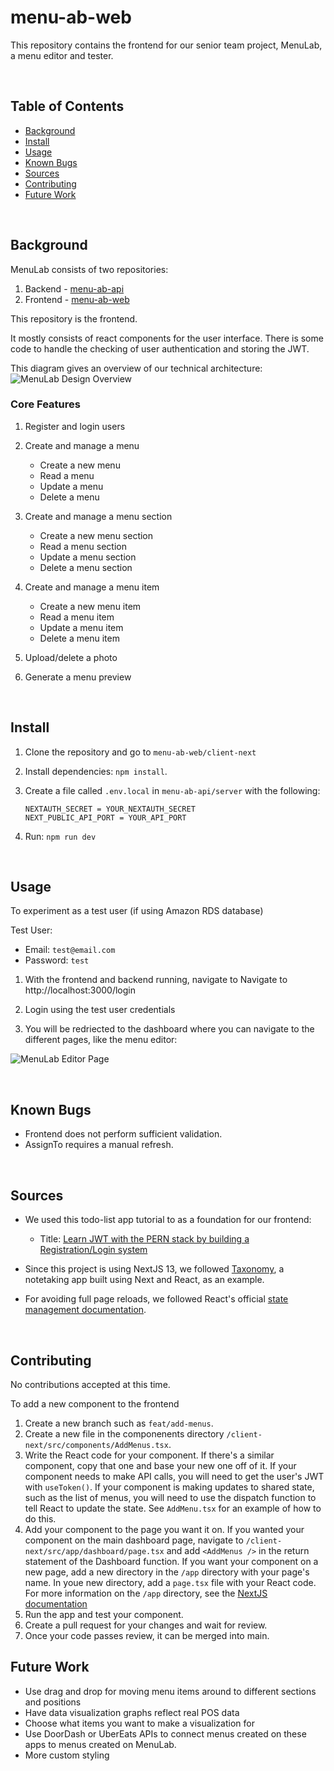 # menu-ab-web

This repository contains the frontend for our senior team project, MenuLab, a menu editor and tester. 

<br />

## Table of Contents
- [Background](#background)
- [Install](#install)
- [Usage](#usage)
- [Known Bugs](#known-bugs)
- [Sources](#sources)
- [Contributing](#contributing)
- [Future Work](#future-work)

<br />

## Background

MenuLab consists of two repositories:

1. Backend - [menu-ab-api](https://github.com/KamiKemiKimi/MenuLabAPI)
2. Frontend - [menu-ab-web](https://github.com/KamiKemiKimi/MenuLabWeb)

This repository is the frontend. 

It mostly consists of react components for the user interface. There is some code to handle the checking of user authentication and storing the JWT.

This diagram gives an overview of our technical architecture:
![MenuLab Design Overview](https://github.com/sfdevshop/menu-ab-web/assets/60046785/4db79e50-5800-4a82-be7d-db214ba77dfc)


### Core Features
1. Register and login users

2. Create and manage a menu 
    - Create a new menu
    - Read a menu
    - Update a menu
    - Delete a menu

3. Create and manage a menu section
    - Create a new menu section
    - Read a menu section
    - Update a menu section
    - Delete a menu section

4. Create and manage a menu item
    - Create a new menu item
    - Read a menu item
    - Update a menu item
    - Delete a menu item

5. Upload/delete a photo

6. Generate a menu preview



<br />

## Install

1. Clone the repository and go to ```menu-ab-web/client-next```

2. Install dependencies: ```npm install```. 

3. Create a file called `.env.local` in ```menu-ab-api/server``` with the following: 
    ```
    NEXTAUTH_SECRET = YOUR_NEXTAUTH_SECRET
    NEXT_PUBLIC_API_PORT = YOUR_API_PORT
    ```
8. Run: ```npm run dev```

<br />

## Usage
To experiment as a test user (if using Amazon RDS database)

Test User:
- Email: ```test@email.com```
- Password: ```test```

1. With the frontend and backend running, navigate to Navigate to http://localhost:3000/login

2. Login using the test user credentials

3. You will be redriected to the dashboard where you can navigate to the different pages, like the menu editor:

![MenuLab Editor Page](https://github.com/sfdevshop/menu-ab-web/assets/60046785/c1a86571-6b0b-4bfb-a748-e4495f1c62b4)

<br />

## Known Bugs
- Frontend does not perform sufficient validation.
- AssignTo requires a manual refresh.


<br />

## Sources

- We used this todo-list app tutorial to as a foundation for our frontend: 

    - Title: [Learn JWT with the PERN stack by building a Registration/Login system](https://www.youtube.com/watch?v=5vF0FGfa0RQ)


- Since this project is using NextJS 13, we followed [Taxonomy](https://github.com/shadcn/taxonomy), a notetaking app built using Next and React, as an example.



- For avoiding full page reloads, we followed React's official [state management documentation](https://react.dev/learn/managing-state).


<br />

## Contributing

No contributions accepted at this time. 

To add a new component to the frontend
1. Create a new branch such as ```feat/add-menus```.
2. Create a new file in the componenents directory ```/client-next/src/components/AddMenus.tsx```.
3. Write the React code for your component. If there's a similar component, copy that one and base your new one off of it. If your component needs to make API calls, you will need to get the user's JWT with `useToken()`.  If your component is making updates to shared state, such as the list of menus, you will need to use the dispatch function to tell React to update the state. See `AddMenu.tsx` for an example of how to do this.
4. Add your component to the page you want it on. If you wanted your component on the main dashboard page, navigate to ```/client-next/src/app/dashboard/page.tsx``` and add `<AddMenus />` in the return statement of the Dashboard function. If you want your component on a new page, add a new directory in the `/app` directory with your page's name. In youe new directory, add a `page.tsx` file with your React code. For more information on the `/app` directory, see the [NextJS documentation](https://nextjs.org/docs/app/building-your-application/routing#the-app-directory)
6. Run the app and test your component.
7. Create a pull request for your changes and wait for review.
8. Once your code passes review, it can be merged into main.

## Future Work
- Use drag and drop for moving menu items around to different sections and positions
- Have data visualization graphs reflect real POS data
- Choose what items you want to make a visualization for
- Use DoorDash or UberEats APIs to connect menus created on these apps to menus created on MenuLab.
- More custom styling



